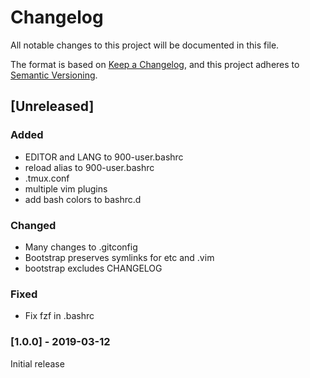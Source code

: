 # Changelog

All notable changes to this project will be documented in this file.

The format is based on [Keep a Changelog](https://keepachangelog.com/en/1.0.0/),
and this project adheres to [Semantic Versioning](https://semver.org/spec/v2.0.0.html).

## [Unreleased]

### Added

* EDITOR and LANG to 900-user.bashrc
* reload alias to 900-user.bashrc
* .tmux.conf
* multiple vim plugins
* add bash colors to bashrc.d

### Changed
* Many changes to .gitconfig
* Bootstrap preserves symlinks for etc and .vim
* bootstrap excludes CHANGELOG

### Fixed

* Fix fzf in .bashrc

### [1.0.0] - 2019-03-12

Initial release
